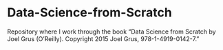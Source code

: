 # Data-Science-from-Scratch
Repository where I work through the book “Data Science from Scratch by Joel Grus (O’Reilly). Copyright 2015 Joel Grus, 978-1-4919-0142-7.”

